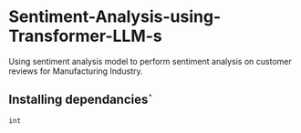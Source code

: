 # Sentiment-Analysis-using-Transformer-LLM-s
Using sentiment analysis model to perform sentiment analysis on customer reviews for Manufacturing Industry.

## Installing dependancies`



`int`






